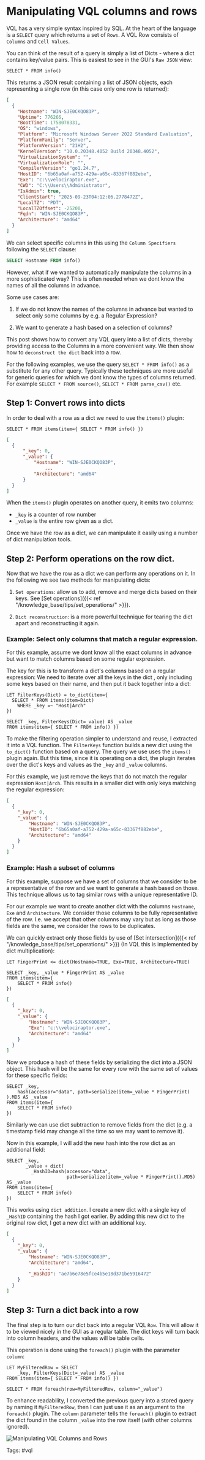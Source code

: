 # Manipulating VQL columns and rows

VQL has a very simple syntax inspired by SQL. At the heart of the
language is a `SELECT` query which returns a set of `Rows`. A VQL Row
consists of `Columns` and `Cell Values`.

You can think of the result of a query is simply a list of Dicts -
where a dict contains key/value pairs. This is easiest to see in the
GUI's `Raw JSON` view:

```vql
SELECT * FROM info()
```

This returns a JSON result containing a list of JSON objects, each
representing a single row (in this case only one row is returned):

```json
[
  {
    "Hostname": "WIN-SJE0CKQO83P",
    "Uptime": 776266,
    "BootTime": 1758078331,
    "OS": "windows",
    "Platform": "Microsoft Windows Server 2022 Standard Evaluation",
    "PlatformFamily": "Server",
    "PlatformVersion": "21H2",
    "KernelVersion": "10.0.20348.4052 Build 20348.4052",
    "VirtualizationSystem": "",
    "VirtualizationRole": "",
    "CompilerVersion": "go1.24.7",
    "HostID": "6b65a0af-a752-429a-a65c-83367f882ebe",
    "Exe": "c:\\velociraptor.exe",
    "CWD": "C:\\Users\\Administrator",
    "IsAdmin": true,
    "ClientStart": "2025-09-23T04:12:06.2778472Z",
    "LocalTZ": "PDT",
    "LocalTZOffset": -25200,
    "Fqdn": "WIN-SJE0CKQO83P",
    "Architecture": "amd64"
  }
]
```

We can select specific columns in this using the `Column Specifiers`
following the `SELECT` clause:

```sql
SELECT Hostname FROM info()
```

However, what if we wanted to automatically manipulate the columns in
a more sophisticated way? This is often needed when we dont know the
names of all the columns in advance.

Some use cases are:

1. If we do not know the names of the columns in advance but wanted
   to select only some columns by e.g. a Regular Expression?

2. We want to generate a hash based on a selection of columns?

This post shows how to convert any VQL query into a list of dicts,
thereby providing access to the Columns in a more convenient way. We
then show how to `deconstruct the dict` back into a row.

For the following examples, we use the query `SELECT * FROM info()` as
a substitute for any other query. Typically these techniques are more
useful for generic queries for which we dont know the types of columns
returned. For example `SELECT * FROM source()`, `SELECT * FROM
parse_csv()` etc.

## Step 1: Convert rows into dicts

In order to deal with a row as a dict we need to use the `items()`
plugin:

```vql
SELECT * FROM items(item={ SELECT * FROM info() })
```

```json
[
  {
      "_key": 0,
      "_value": {
          "Hostname": "WIN-SJE0CKQO83P",
              ...
          "Architecture": "amd64"
      }
  }
]
```

When the `items()` plugin operates on another query, it emits two columns:
* `_key` is a counter of row number
* `_value` is the entire row given as a dict.

Once we have the row as a dict, we can manipulate it easily using a
number of dict manipulation tools.

## Step 2: Perform operations on the row dict.

Now that we have the row as a dict we can perform any operations on
it. In the following we see two methods for manipulating dicts:

1. `Set operations`: allow us to add, remove and merge dicts based on
   their keys. See [Set operations]({{< ref
   "/knowledge_base/tips/set_operations/" >}}).

2. `Dict reconstruction`: is a more powerful technique for tearing the
   dict apart and reconstructing it again.

### Example: Select only columns that match a regular expression.

For this example, assume we dont know all the exact columns in advance
but want to match columns based on some regular expression.

The key for this is to transform a dict's columns based on a regular
expression: We need to iterate over all the keys in the dict , only
including some keys based on their name, and then put it back together
into a dict:

```vql
LET FilterKeys(Dict) = to_dict(item={
  SELECT * FROM items(item=Dict)
    WHERE _key =~ "Host|Arch"
})

SELECT _key, FilterKeys(Dict=_value) AS _value
FROM items(item={ SELECT * FROM info() })
```

To make the filtering operation simpler to understand and reuse, I
extracted it into a VQL function. The `FilterKeys` function builds a
new dict using the `to_dict()` function based on a query. The query we
use uses the `items()` plugin again. But this time, since it is
operating on a dict, the plugin iterates over the dict's keys and
values as the `_key` and `_value` columns.

For this example, we just remove the keys that do not match the
regular expression `Host|Arch`. This results in a smaller dict with
only keys matching the regular expression:

```json
[
  {
    "_key": 0,
    "_value": {
        "Hostname": "WIN-SJE0CKQO83P",
        "HostID": "6b65a0af-a752-429a-a65c-83367f882ebe",
        "Architecture": "amd64"
    }
  }
]
```

### Example: Hash a subset of columns

For this example, suppose we have a set of columns that we consider to
be a representative of the row and we want to generate a hash based on
those. This technique allows us to tag similar rows with a unique
representative ID.

For our example we want to create another dict with the columns
`Hostname`, `Exe` and `Architecture`. We consider those columns to be
fully representative of the row. I.e. we accept that other columns may
vary but as long as those fields are the same, we consider the rows to
be duplicates.

We can quickly extract only those fields by use of [Set
intersection]({{< ref "/knowledge_base/tips/set_operations/" >}}) (In
VQL this is implemented by dict multiplication):

```vql
LET FingerPrint <= dict(Hostname=TRUE, Exe=TRUE, Architecture=TRUE)

SELECT _key, _value * FingerPrint AS _value
FROM items(item={
    SELECT * FROM info()
})
```

```json
[
  {
    "_key": 0,
    "_value": {
        "Hostname": "WIN-SJE0CKQO83P",
        "Exe": "c:\\velociraptor.exe",
        "Architecture": "amd64"
    }
  }
]
```

Now we produce a hash of these fields by serializing the dict into a JSON
object. This hash will be the same for every row with the same set of
values for these specific fields:

```vql
SELECT _key,
    hash(accessor="data", path=serialize(item=_value * FingerPrint) ).MD5 AS _value
FROM items(item={
    SELECT * FROM info()
})
```

Similarly we can use dict subtraction to remove fields from the dict
(e.g. a timestamp field may change all the time so we may want to
remove it).

Now in this example, I will add the new hash into the row dict as an
additional field:

```vql
SELECT _key,
       _value + dict(
         _HashID=hash(accessor="data",
                      path=serialize(item=_value * FingerPrint)).MD5) AS _value
FROM items(item={
    SELECT * FROM info()
})
```

This works using `dict addition`. I create a new dict with a single
key of `_HashID` containing the hash I got earlier. By adding this new
dict to the original row dict, I get a new dict with an additional key.

```json
[
  {
    "_key": 0,
    "_value": {
        "Hostname": "WIN-SJE0CKQO83P",
        "Architecture": "amd64",
            ....
        "_HashID": "ae7b6e78e5fce4b5e18d371be5916472"
    }
  }
]
```

## Step 3: Turn a dict back into a row

The final step is to turn our dict back into a regular VQL `Row`. This
will allow it to be viewed nicely in the GUI as a regular table. The
dict keys will turn back into column headers, and the values will be
table cells.

This operation is done using the `foreach()` plugin with the parameter
`column`:

```vql
LET MyFilteredRow = SELECT
    _key, FilterKeys(Dict=_value) AS _value
FROM items(item={ SELECT * FROM info() })

SELECT * FROM foreach(row=MyFilteredRow, column="_value")
```

To enhance readability, I converted the previous query into a stored
query by naming it `MyFilteredRow`, then I can just use it as an
argument to the `foreach()` plugin. The `column` parameter tells the
`foreach()` plugin to extract the dict found in the column `_value`
into the row itself (with other columns ignored).

![Manipulating VQL Columns and Rows](manipulating_columns.png)

Tags: #vql
